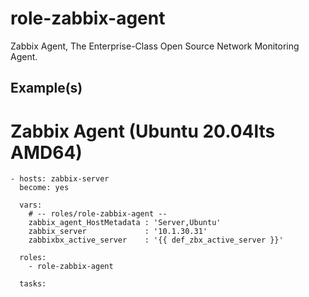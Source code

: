 # role-zabbix-agent
Zabbix Agent, The Enterprise-Class Open Source Network Monitoring Agent.


Example(s)
----------------

# Zabbix Agent (Ubuntu 20.04lts AMD64)
```
- hosts: zabbix-server
  become: yes

  vars:
    # -- roles/role-zabbix-agent --
    zabbix_agent_HostMetadata : 'Server,Ubuntu'
    zabbix_server             : '10.1.30.31'
    zabbixbx_active_server    : '{{ def_zbx_active_server }}'

  roles:
    - role-zabbix-agent

  tasks:
```
